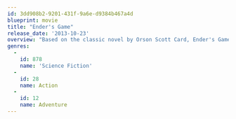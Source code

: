 ```yaml
---
id: 3dd908b2-9201-431f-9a6e-d9384b467a4d
blueprint: movie
title: "Ender's Game"
release_date: '2013-10-23'
overview: "Based on the classic novel by Orson Scott Card, Ender's Game is the story of the Earth's most gifted children training to defend their homeplanet in the space wars of the future."
genres:
  -
    id: 878
    name: 'Science Fiction'
  -
    id: 28
    name: Action
  -
    id: 12
    name: Adventure
---
```

